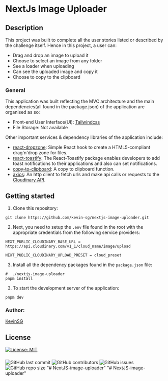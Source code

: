# NextJs Image Uploader

## Description

This project was built to complete all the user stories listed or described by the challenge itself. Hence in this project, a user can:

- Drag and drop an image to upload it
- Choose to select an image from any folder
- See a loader when uploading
- Can see the uploaded image and copy it
- Choose to copy to the clipboard

### General

This application was built reflecting the MVC architecture and the main dependencies(all found in the package.json) of the application are organised as so:

- Front-end User Interface(UI): [Tailwindcss](https://tailwindcss.com)
- File Storage: Not available

Other important services & dependency libraries of the application include:

- [react-dropzone](https://www.npmjs.com/package/react-dropzone): Simple React hook to create a HTML5-compliant drag'n'drop zone for files.
- [react-toastify](https://www.npmjs.com/package/react-toastify): The React-Toastify package enables developers to add toast notifications to their applications and also can set notifications.
- [copy-to-clipboard](https://www.npmjs.com/package/copy-to-clipboard): A copy to clipboard function.
- [axios](https://axios-http.com/docs/intro): An http client to fetch urls and make api calls or requests to the [Cloudinary API](https://cloudinary.com/documentation/image_upload_api_reference).

## Getting started

1. Clone this repository:

```shell
git clone https://github.com/kevin-sg/nextjs-image-uploader.git
```

2. Next, you need to setup the `.env` file found in the root with the appropriate credentials from the following service providers:

```shell
NEXT_PUBLIC_CLOUDINARY_BASE_URL = https://api.cloudinary.com/v1_1/cloud_name/image/upload

NEXT_PUBLIC_CLOUDINARY_UPLOAD_PRESET = cloud_preset

```

3. Install all the dependency packages found in the `package.json` file:

```shell
#  ./nextjs-image-uploader
pnpm install
```

3. To start the development server of the application:

```shell
pnpm dev
```

### Author:

[KevinSG](https://github.com/kevin-sg)

## License

[![License: MIT](https://img.shields.io/badge/License-MIT-yellow.svg)](https://opensource.org/licenses/MIT)

###

![GitHub last commit](https://img.shields.io/github/last-commit/kevin-sg/nextjs-image-uploader) ![GitHub contributors](https://img.shields.io/github/contributors/kevin-sg/nextjs-image-uploader) ![GitHub issues](https://img.shields.io/github/issues/kevin-sg/nextjs-image-uploader) ![GitHub repo size](https://img.shields.io/github/repo-size/kevin-sg/nextjs-image-uploader)
"# NextJS-image-uploader" 
"# NextJS-image-uploader" 
